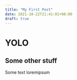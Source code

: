 ```yaml
---
title: "My First Post"
date: 2021-10-22T21:41:01+08:00
draft: true
---
```


# YOLO
## Some other stuff
Some text
loremipsum
